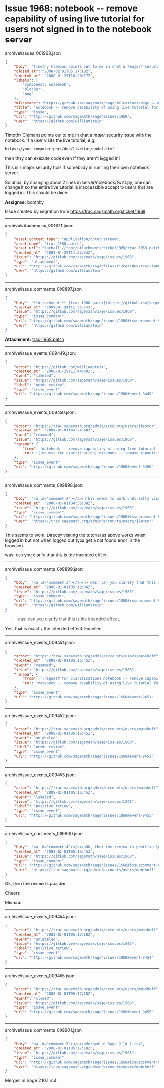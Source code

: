 # Issue 1968: notebook -- remove capability of using live tutorial for users not signed in to the notebook server

archive/issues_001968.json:
```json
{
    "body": "Timothy Clemans points out to me in chat a *major* security issue with the notebook.  If a user visits the live tutorial, e.g., \n\n    https://your_computer:port/doc/live/tut/node5.html\n\nthen they can execute code even if they aren't logged in!\n\nThis is a major security hole if somebody is running their own notebook server.\n\nSolution: by changing about 2 lines in server/notebook/twist.py, one can change it\nso the entire live tutorial is inaccessible accept to users that are logged in.  This should be done. \n\n\n\n**Assignee:** boothby\n\nIssue created by migration from https://trac.sagemath.org/ticket/1968\n\n",
    "closed_at": "2008-02-01T05:17:18Z",
    "created_at": "2008-01-29T10:20:17Z",
    "labels": [
        "component: notebook",
        "blocker",
        "bug"
    ],
    "milestone": "https://github.com/sagemath/sage/milestones/sage-2.10.1",
    "title": "notebook -- remove capability of using live tutorial for users not signed in to the notebook server",
    "type": "issue",
    "url": "https://github.com/sagemath/sage/issues/1968",
    "user": "https://github.com/williamstein"
}
```
Timothy Clemans points out to me in chat a *major* security issue with the notebook.  If a user visits the live tutorial, e.g., 

    https://your_computer:port/doc/live/tut/node5.html

then they can execute code even if they aren't logged in!

This is a major security hole if somebody is running their own notebook server.

Solution: by changing about 2 lines in server/notebook/twist.py, one can change it
so the entire live tutorial is inaccessible accept to users that are logged in.  This should be done. 



**Assignee:** boothby

Issue created by migration from https://trac.sagemath.org/ticket/1968





---

archive/attachments_001674.json:
```json
{
    "asset_content_type": "application/octet-stream",
    "asset_name": "trac-1968.patch",
    "asset_url": "tarball://root/attachments/ticket1968/trac-1968.patch",
    "created_at": "2008-01-29T11:32:54Z",
    "issue": "https://github.com/sagemath/sage/issues/1968",
    "type": "attachment",
    "url": "https://github.com/sagemath/sage/files/ticket1968/trac-1968.patch",
    "user": "https://github.com/williamstein"
}
```



---

archive/issue_comments_009897.json:
```json
{
    "body": "**Attachment:** [trac-1968.patch](https://github.com/sagemath/sage/files/ticket1968/trac-1968.patch)",
    "created_at": "2008-01-29T11:32:54Z",
    "issue": "https://github.com/sagemath/sage/issues/1968",
    "type": "issue_comment",
    "url": "https://github.com/sagemath/sage/issues/1968#issuecomment-9897",
    "user": "https://github.com/williamstein"
}
```

**Attachment:** [trac-1968.patch](https://github.com/sagemath/sage/files/ticket1968/trac-1968.patch)



---

archive/issue_events_009449.json:
```json
{
    "actor": "https://github.com/williamstein",
    "created_at": "2008-01-29T11:44:40Z",
    "event": "labeled",
    "issue": "https://github.com/sagemath/sage/issues/1968",
    "label": "needs review",
    "type": "issue_event",
    "url": "https://github.com/sagemath/sage/issues/1968#event-9449"
}
```



---

archive/issue_events_009450.json:
```json
{
    "actor": "https://trac.sagemath.org/admin/accounts/users/jkantor",
    "created_at": "2008-02-01T04:56:09Z",
    "event": "renamed",
    "issue": "https://github.com/sagemath/sage/issues/1968",
    "rename": {
        "from": "notebook -- remove capability of using live tutorial for users not signed in to the notebook server",
        "to": "[request for clarification] notebook -- remove capability of using live tutorial for users not signed in to the notebook server"
    },
    "type": "issue_event",
    "url": "https://github.com/sagemath/sage/issues/1968#event-9450"
}
```



---

archive/issue_comments_009898.json:
```json
{
    "body": "<a id='comment:2'></a>\nThis seems to work.\nDirectly visiting the tutorial as above works when logged in but not when logged out\n(you get a not found error in the browser).\n\n\nwas: can you clarify that this is the intended effect.",
    "created_at": "2008-02-01T04:56:09Z",
    "issue": "https://github.com/sagemath/sage/issues/1968",
    "type": "issue_comment",
    "url": "https://github.com/sagemath/sage/issues/1968#issuecomment-9898",
    "user": "https://trac.sagemath.org/admin/accounts/users/jkantor"
}
```

<a id='comment:2'></a>
This seems to work.
Directly visiting the tutorial as above works when logged in but not when logged out
(you get a not found error in the browser).


was: can you clarify that this is the intended effect.



---

archive/issue_comments_009899.json:
```json
{
    "body": "<a id='comment:3'></a>\n> was: can you clarify that this is the intended effect.\n\nYes, that is exactly the intended effect.  Excellent.",
    "created_at": "2008-02-01T05:12:04Z",
    "issue": "https://github.com/sagemath/sage/issues/1968",
    "type": "issue_comment",
    "url": "https://github.com/sagemath/sage/issues/1968#issuecomment-9899",
    "user": "https://github.com/williamstein"
}
```

<a id='comment:3'></a>
> was: can you clarify that this is the intended effect.

Yes, that is exactly the intended effect.  Excellent.



---

archive/issue_events_009451.json:
```json
{
    "actor": "https://trac.sagemath.org/admin/accounts/users/mabshoff",
    "created_at": "2008-02-01T05:15:45Z",
    "event": "renamed",
    "issue": "https://github.com/sagemath/sage/issues/1968",
    "rename": {
        "from": "[request for clarification] notebook -- remove capability of using live tutorial for users not signed in to the notebook server",
        "to": "notebook -- remove capability of using live tutorial for users not signed in to the notebook server"
    },
    "type": "issue_event",
    "url": "https://github.com/sagemath/sage/issues/1968#event-9451"
}
```



---

archive/issue_events_009452.json:
```json
{
    "actor": "https://trac.sagemath.org/admin/accounts/users/mabshoff",
    "created_at": "2008-02-01T05:15:45Z",
    "event": "unlabeled",
    "issue": "https://github.com/sagemath/sage/issues/1968",
    "label": "needs review",
    "type": "issue_event",
    "url": "https://github.com/sagemath/sage/issues/1968#event-9452"
}
```



---

archive/issue_events_009453.json:
```json
{
    "actor": "https://trac.sagemath.org/admin/accounts/users/mabshoff",
    "created_at": "2008-02-01T05:15:45Z",
    "event": "labeled",
    "issue": "https://github.com/sagemath/sage/issues/1968",
    "label": "positive review",
    "type": "issue_event",
    "url": "https://github.com/sagemath/sage/issues/1968#event-9453"
}
```



---

archive/issue_comments_009900.json:
```json
{
    "body": "<a id='comment:4'></a>\nOk, then the review is positive.\n\nCheers,\n\nMichael",
    "created_at": "2008-02-01T05:15:45Z",
    "issue": "https://github.com/sagemath/sage/issues/1968",
    "type": "issue_comment",
    "url": "https://github.com/sagemath/sage/issues/1968#issuecomment-9900",
    "user": "https://trac.sagemath.org/admin/accounts/users/mabshoff"
}
```

<a id='comment:4'></a>
Ok, then the review is positive.

Cheers,

Michael



---

archive/issue_events_009454.json:
```json
{
    "actor": "https://trac.sagemath.org/admin/accounts/users/mabshoff",
    "created_at": "2008-02-01T05:17:18Z",
    "event": "unlabeled",
    "issue": "https://github.com/sagemath/sage/issues/1968",
    "label": "positive review",
    "type": "issue_event",
    "url": "https://github.com/sagemath/sage/issues/1968#event-9454"
}
```



---

archive/issue_events_009455.json:
```json
{
    "actor": "https://trac.sagemath.org/admin/accounts/users/mabshoff",
    "created_at": "2008-02-01T05:17:18Z",
    "event": "closed",
    "issue": "https://github.com/sagemath/sage/issues/1968",
    "type": "issue_event",
    "url": "https://github.com/sagemath/sage/issues/1968#event-9455"
}
```



---

archive/issue_comments_009901.json:
```json
{
    "body": "<a id='comment:5'></a>\nMerged in Sage 2.10.1.rc4",
    "created_at": "2008-02-01T05:17:18Z",
    "issue": "https://github.com/sagemath/sage/issues/1968",
    "type": "issue_comment",
    "url": "https://github.com/sagemath/sage/issues/1968#issuecomment-9901",
    "user": "https://trac.sagemath.org/admin/accounts/users/mabshoff"
}
```

<a id='comment:5'></a>
Merged in Sage 2.10.1.rc4
